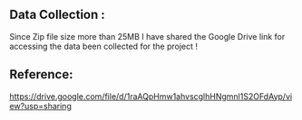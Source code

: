Data Collection :
--
Since Zip file size more than 25MB I have shared the Google Drive link for accessing the data been collected for the project !

Reference:
--
https://drive.google.com/file/d/1raAQpHmw1ahvscglhHNgmnl1S2OFdAyp/view?usp=sharing
